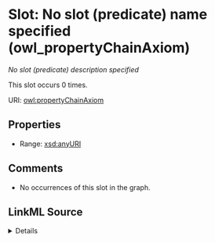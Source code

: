 

# Slot: No slot (predicate) name specified (owl_propertyChainAxiom)


_No slot (predicate) description specified_






This slot occurs 0 times.


URI: [owl:propertyChainAxiom](http://www.w3.org/2002/07/owl#propertyChainAxiom)



<!-- no inheritance hierarchy -->








## Properties

* Range: [xsd:anyURI](http://www.w3.org/2001/XMLSchema#anyURI)





## Comments

* No occurrences of this slot in the graph.



## LinkML Source

<details>

```yaml
name: owl_propertyChainAxiom
annotations:
  count:
    tag: count
    value: 0
description: No slot (predicate) description specified
title: No slot (predicate) name specified
comments:
- No occurrences of this slot in the graph.
from_schema: spatial-kg
rank: 1000
domain: owl_propertyChainAxiom
slot_uri: owl:propertyChainAxiom
alias: owl_propertyChainAxiom
range: uri

```
</details>